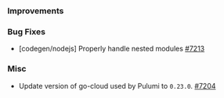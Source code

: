 ### Improvements


### Bug Fixes

- [codegen/nodejs] Properly handle nested modules
  [#7213](https://github.com/pulumi/pulumi/pull/7213)

### Misc
- Update version of go-cloud used by Pulumi to `0.23.0`.
  [#7204](https://github.com/pulumi/pulumi/pull/7204)
